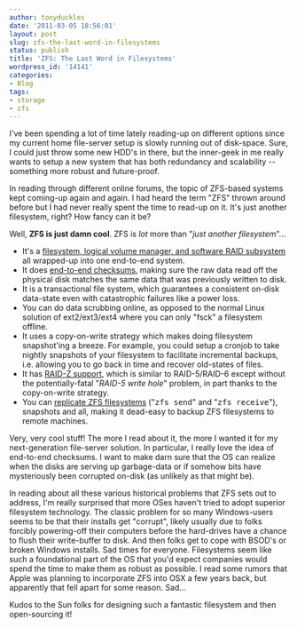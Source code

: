 ```yaml
---
author: tonyduckles
date: '2011-03-05 18:56:01'
layout: post
slug: zfs-the-last-word-in-filesystems
status: publish
title: 'ZFS: The Last Word in Filesystems'
wordpress_id: '14141'
categories:
- Blog
tags:
- storage
- zfs
---
```


I've been spending a lot of time lately reading-up on different options since
my current home file-server setup is slowly running out of disk-space. Sure, I
could just throw some new HDD's in there, but the inner-geek in me really
wants to setup a new system that has both redundancy and scalability --
something more robust and future-proof.

In reading through different online forums, the topic of ZFS-based systems
kept coming-up again and again. I had heard the term "ZFS" thrown around
before but I had never really spent the time to read-up on it. It's just
another filesystem, right? How fancy can it be?

Well, **ZFS is just damn cool**. ZFS is _lot_ more than "_just another
filesystem_"...

<!-- more -->

* It's a
[filesystem, logical volume manager, and software RAID subsystem](http://blogs.sun.com/bonwick/entry/rampant_layering_violation)
all wrapped-up into one end-to-end system.
* It does [end-to-end checksums](http://blogs.sun.com/bonwick/entry/zfs_end_to_end_data),
making sure the raw data read off the physical disk matches the same data
that was previously written to disk.
* It is a transactional file system, which guarantees a consistent on-disk
data-state even with catastrophic failures like a power loss.
* You can do data scrubbing online, as opposed to the normal Linux solution
of ext2/ext3/ext4 where you can only "fsck" a filesystem offline.
* It uses a copy-on-write strategy which makes doing filesystem snapshot'ing
a breeze. For example, you could setup a cronjob to take nightly snapshots
of your filesystem to facilitate incremental backups, i.e. allowing you to
go back in time and recover old-states of files.
* It has [RAID-Z support](http://blogs.sun.com/bonwick/entry/raid_z), which
is similar to RAID-5/RAID-6 except without the potentially-fatal
"_RAID-5 write hole_" problem, in part thanks to the copy-on-write strategy.
* You can [replicate ZFS filesystems](http://dlc.sun.com/osol/docs/content/ZFSADMIN/gbchx.html)
("<tt>zfs send</tt>" and "<tt>zfs receive</tt>"), snapshots and all, making
it dead-easy to backup ZFS filesystems to remote machines.

Very, very cool stuff! The more I read about it, the more I wanted it for my
next-generation file-server solution. In particular, I really love the idea of
end-to-end checksums. I want to make darn sure that the OS can realize when
the disks are serving up garbage-data or if somehow bits have mysteriously
been corrupted on-disk (as unlikely as that might be).

In reading about all these various historical problems that ZFS sets out to
address, I'm really surprised that more OSes haven't tried to adopt superior
filesystem technology. The classic problem for so many Windows-users seems to
be that their installs get "corrupt", likely usually due to folks forcibly
powering-off their computers before the hard-drives have a chance to flush
their write-buffer to disk. And then folks get to cope with BSOD's or broken
Windows installs. Sad times for everyone. Filesystems seem like such a
foundational part of the OS that you'd expect companies would spend the time
to make them as robust as possible. I read some rumors that Apple was planning
to incorporate ZFS into OSX a few years back, but apparently that fell apart
for some reason. Sad...

Kudos to the Sun folks for designing such a fantastic filesystem and then
open-sourcing it!

